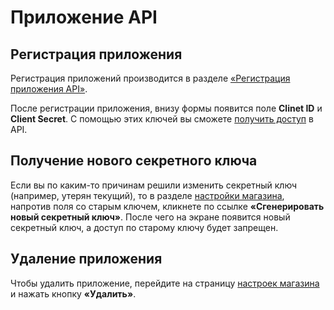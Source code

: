 # Приложение API
## Регистрация приложения

Регистрация приложений производится в разделе [&laquo;Регистрация приложения API&raquo;](http://b2b.onliner.by/settings).

После регистрации приложения, внизу формы появится поле **Clinet ID** и **Client Secret**. С помощью этих ключей вы сможете [получить доступ](oauth20.md) в API.

## Получение нового секретного ключа

Если вы по каким-то причинам решили изменить секретный ключ (например, утерян текущий), то в разделе [настройки магазина](http://b2b.onliner.by/settings), напротив поля со старым ключем, кликнете по ссылке __&laquo;Сгенерировать новый секретный ключ&raquo;__. После чего на экране появится новый секретный ключ, а доступ по старому ключу будет запрещен.

## Удаление приложения

Чтобы удалить приложение, перейдите на страницу [настроек магазина](http://b2b.onliner.by/settings) и нажать кнопку __&laquo;Удалить&raquo;__.
